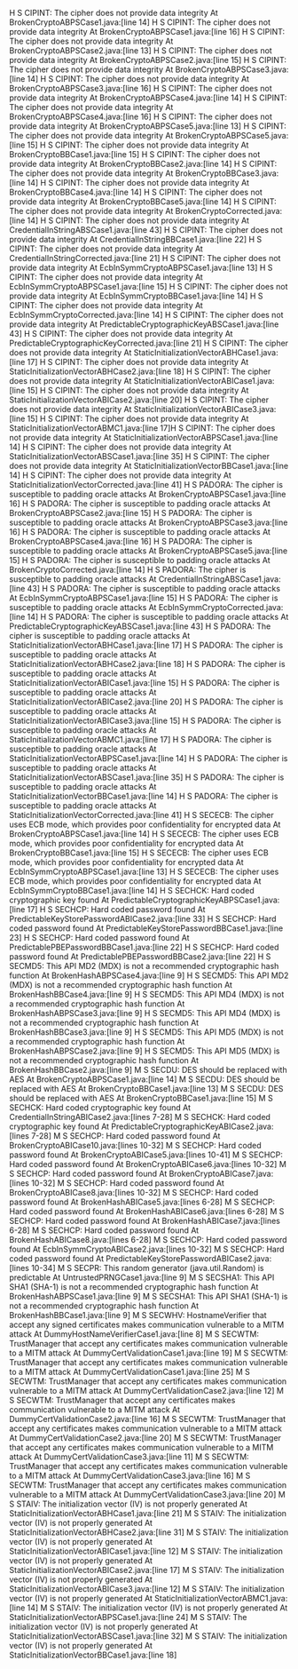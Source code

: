 H S CIPINT: The cipher does not provide data integrity  At BrokenCryptoABPSCase1.java:[line 14]
H S CIPINT: The cipher does not provide data integrity  At BrokenCryptoABPSCase1.java:[line 16]
H S CIPINT: The cipher does not provide data integrity  At BrokenCryptoABPSCase2.java:[line 13]
H S CIPINT: The cipher does not provide data integrity  At BrokenCryptoABPSCase2.java:[line 15]
H S CIPINT: The cipher does not provide data integrity  At BrokenCryptoABPSCase3.java:[line 14]
H S CIPINT: The cipher does not provide data integrity  At BrokenCryptoABPSCase3.java:[line 16]
H S CIPINT: The cipher does not provide data integrity  At BrokenCryptoABPSCase4.java:[line 14]
H S CIPINT: The cipher does not provide data integrity  At BrokenCryptoABPSCase4.java:[line 16]
H S CIPINT: The cipher does not provide data integrity  At BrokenCryptoABPSCase5.java:[line 13]
H S CIPINT: The cipher does not provide data integrity  At BrokenCryptoABPSCase5.java:[line 15]
H S CIPINT: The cipher does not provide data integrity  At BrokenCryptoBBCase1.java:[line 15]
H S CIPINT: The cipher does not provide data integrity  At BrokenCryptoBBCase2.java:[line 14]
H S CIPINT: The cipher does not provide data integrity  At BrokenCryptoBBCase3.java:[line 14]
H S CIPINT: The cipher does not provide data integrity  At BrokenCryptoBBCase4.java:[line 14]
H S CIPINT: The cipher does not provide data integrity  At BrokenCryptoBBCase5.java:[line 14]
H S CIPINT: The cipher does not provide data integrity  At BrokenCryptoCorrected.java:[line 14]
H S CIPINT: The cipher does not provide data integrity  At CredentialInStringABSCase1.java:[line 43]
H S CIPINT: The cipher does not provide data integrity  At CredentialInStringBBCase1.java:[line 22]
H S CIPINT: The cipher does not provide data integrity  At CredentialInStringCorrected.java:[line 21]
H S CIPINT: The cipher does not provide data integrity  At EcbInSymmCryptoABPSCase1.java:[line 13]
H S CIPINT: The cipher does not provide data integrity  At EcbInSymmCryptoABPSCase1.java:[line 15]
H S CIPINT: The cipher does not provide data integrity  At EcbInSymmCryptoBBCase1.java:[line 14]
H S CIPINT: The cipher does not provide data integrity  At EcbInSymmCryptoCorrected.java:[line 14]
H S CIPINT: The cipher does not provide data integrity  At PredictableCryptographicKeyABSCase1.java:[line 43]
H S CIPINT: The cipher does not provide data integrity  At PredictableCryptographicKeyCorrected.java:[line 21]
H S CIPINT: The cipher does not provide data integrity  At StaticInitializationVectorABHCase1.java:[line 17]
H S CIPINT: The cipher does not provide data integrity  At StaticInitializationVectorABHCase2.java:[line 18]
H S CIPINT: The cipher does not provide data integrity  At StaticInitializationVectorABICase1.java:[line 15]
H S CIPINT: The cipher does not provide data integrity  At StaticInitializationVectorABICase2.java:[line 20]
H S CIPINT: The cipher does not provide data integrity  At StaticInitializationVectorABICase3.java:[line 15]
H S CIPINT: The cipher does not provide data integrity  At StaticInitializationVectorABMC1.java:[line 17]H S CIPINT: The cipher does not provide data integrity  At StaticInitializationVectorABPSCase1.java:[line 14]
H S CIPINT: The cipher does not provide data integrity  At StaticInitializationVectorABSCase1.java:[line 35]
H S CIPINT: The cipher does not provide data integrity  At StaticInitializationVectorBBCase1.java:[line 14]
H S CIPINT: The cipher does not provide data integrity  At StaticInitializationVectorCorrected.java:[line 41]
H S PADORA: The cipher is susceptible to padding oracle attacks  At BrokenCryptoABPSCase1.java:[line 16]
H S PADORA: The cipher is susceptible to padding oracle attacks  At BrokenCryptoABPSCase2.java:[line 15]
H S PADORA: The cipher is susceptible to padding oracle attacks  At BrokenCryptoABPSCase3.java:[line 16]
H S PADORA: The cipher is susceptible to padding oracle attacks  At BrokenCryptoABPSCase4.java:[line 16]
H S PADORA: The cipher is susceptible to padding oracle attacks  At BrokenCryptoABPSCase5.java:[line 15]
H S PADORA: The cipher is susceptible to padding oracle attacks  At BrokenCryptoCorrected.java:[line 14]
H S PADORA: The cipher is susceptible to padding oracle attacks  At CredentialInStringABSCase1.java:[line 43]
H S PADORA: The cipher is susceptible to padding oracle attacks  At EcbInSymmCryptoABPSCase1.java:[line 15]
H S PADORA: The cipher is susceptible to padding oracle attacks  At EcbInSymmCryptoCorrected.java:[line 14]
H S PADORA: The cipher is susceptible to padding oracle attacks  At PredictableCryptographicKeyABSCase1.java:[line 43]
H S PADORA: The cipher is susceptible to padding oracle attacks  At StaticInitializationVectorABHCase1.java:[line 17]
H S PADORA: The cipher is susceptible to padding oracle attacks  At StaticInitializationVectorABHCase2.java:[line 18]
H S PADORA: The cipher is susceptible to padding oracle attacks  At StaticInitializationVectorABICase1.java:[line 15]
H S PADORA: The cipher is susceptible to padding oracle attacks  At StaticInitializationVectorABICase2.java:[line 20]
H S PADORA: The cipher is susceptible to padding oracle attacks  At StaticInitializationVectorABICase3.java:[line 15]
H S PADORA: The cipher is susceptible to padding oracle attacks  At StaticInitializationVectorABMC1.java:[line 17]
H S PADORA: The cipher is susceptible to padding oracle attacks  At StaticInitializationVectorABPSCase1.java:[line 14]
H S PADORA: The cipher is susceptible to padding oracle attacks  At StaticInitializationVectorABSCase1.java:[line 35]
H S PADORA: The cipher is susceptible to padding oracle attacks  At StaticInitializationVectorBBCase1.java:[line 14]
H S PADORA: The cipher is susceptible to padding oracle attacks  At StaticInitializationVectorCorrected.java:[line 41]
H S SECECB: The cipher uses ECB mode, which provides poor confidentiality for encrypted data  At BrokenCryptoABPSCase1.java:[line 14]
H S SECECB: The cipher uses ECB mode, which provides poor confidentiality for encrypted data  At BrokenCryptoBBCase1.java:[line 15]
H S SECECB: The cipher uses ECB mode, which provides poor confidentiality for encrypted data  At EcbInSymmCryptoABPSCase1.java:[line 13]
H S SECECB: The cipher uses ECB mode, which provides poor confidentiality for encrypted data  At EcbInSymmCryptoBBCase1.java:[line 14]
H S SECHCK: Hard coded cryptographic key found  At PredictableCryptographicKeyABPSCase1.java:[line 17]
H S SECHCP: Hard coded password found  At PredictableKeyStorePasswordABICase2.java:[line 33]
H S SECHCP: Hard coded password found  At PredictableKeyStorePasswordBBCase1.java:[line 23]
H S SECHCP: Hard coded password found  At PredictablePBEPasswordBBCase1.java:[line 22]
H S SECHCP: Hard coded password found  At PredictablePBEPasswordBBCase2.java:[line 22]
H S SECMD5: This API MD2 (MDX) is not a recommended cryptographic hash function  At BrokenHashABPSCase4.java:[line 9]
H S SECMD5: This API MD2 (MDX) is not a recommended cryptographic hash function  At BrokenHashBBCase4.java:[line 9]
H S SECMD5: This API MD4 (MDX) is not a recommended cryptographic hash function  At BrokenHashABPSCase3.java:[line 9]
H S SECMD5: This API MD4 (MDX) is not a recommended cryptographic hash function  At BrokenHashBBCase3.java:[line 9]
H S SECMD5: This API MD5 (MDX) is not a recommended cryptographic hash function  At BrokenHashABPSCase2.java:[line 9]
H S SECMD5: This API MD5 (MDX) is not a recommended cryptographic hash function  At BrokenHashBBCase2.java:[line 9]
M S SECDU: DES should be replaced with AES  At BrokenCryptoABPSCase1.java:[line 14]
M S SECDU: DES should be replaced with AES  At BrokenCryptoBBCase1.java:[line 13]
M S SECDU: DES should be replaced with AES  At BrokenCryptoBBCase1.java:[line 15]
M S SECHCK: Hard coded cryptographic key found  At CredentialInStringABICase2.java:[lines 7-28]
M S SECHCK: Hard coded cryptographic key found  At PredictableCryptographicKeyABICase2.java:[lines 7-28]
M S SECHCP: Hard coded password found  At BrokenCryptoABICase10.java:[lines 10-32]
M S SECHCP: Hard coded password found  At BrokenCryptoABICase5.java:[lines 10-41]
M S SECHCP: Hard coded password found  At BrokenCryptoABICase6.java:[lines 10-32]
M S SECHCP: Hard coded password found  At BrokenCryptoABICase7.java:[lines 10-32]
M S SECHCP: Hard coded password found  At BrokenCryptoABICase8.java:[lines 10-32]
M S SECHCP: Hard coded password found  At BrokenHashABICase5.java:[lines 6-28]
M S SECHCP: Hard coded password found  At BrokenHashABICase6.java:[lines 6-28]
M S SECHCP: Hard coded password found  At BrokenHashABICase7.java:[lines 6-28]
M S SECHCP: Hard coded password found  At BrokenHashABICase8.java:[lines 6-28]
M S SECHCP: Hard coded password found  At EcbInSymmCryptoABICase2.java:[lines 10-32]
M S SECHCP: Hard coded password found  At PredictableKeyStorePasswordABICase2.java:[lines 10-34]
M S SECPR: This random generator (java.util.Random) is predictable  At UntrustedPRNGCase1.java:[line 9]
M S SECSHA1: This API SHA1 (SHA-1) is not a recommended cryptographic hash function  At BrokenHashABPSCase1.java:[line 9]
M S SECSHA1: This API SHA1 (SHA-1) is not a recommended cryptographic hash function  At BrokenHashBBCase1.java:[line 9]
M S SECWHV: HostnameVerifier that accept any signed certificates makes communication vulnerable to a MITM attack  At DummyHostNameVerifierCase1.java:[line 8]
M S SECWTM: TrustManager that accept any certificates makes communication vulnerable to a MITM attack  At DummyCertValidationCase1.java:[line 19]
M S SECWTM: TrustManager that accept any certificates makes communication vulnerable to a MITM attack  At DummyCertValidationCase1.java:[line 25]
M S SECWTM: TrustManager that accept any certificates makes communication vulnerable to a MITM attack  At DummyCertValidationCase2.java:[line 12]
M S SECWTM: TrustManager that accept any certificates makes communication vulnerable to a MITM attack  At DummyCertValidationCase2.java:[line 16]
M S SECWTM: TrustManager that accept any certificates makes communication vulnerable to a MITM attack  At DummyCertValidationCase2.java:[line 20]
M S SECWTM: TrustManager that accept any certificates makes communication vulnerable to a MITM attack  At DummyCertValidationCase3.java:[line 11]
M S SECWTM: TrustManager that accept any certificates makes communication vulnerable to a MITM attack  At DummyCertValidationCase3.java:[line 16]
M S SECWTM: TrustManager that accept any certificates makes communication vulnerable to a MITM attack  At DummyCertValidationCase3.java:[line 20]
M S STAIV: The initialization vector (IV) is not properly generated  At StaticInitializationVectorABHCase1.java:[line 21]
M S STAIV: The initialization vector (IV) is not properly generated  At StaticInitializationVectorABHCase2.java:[line 31]
M S STAIV: The initialization vector (IV) is not properly generated  At StaticInitializationVectorABICase1.java:[line 12]
M S STAIV: The initialization vector (IV) is not properly generated  At StaticInitializationVectorABICase2.java:[line 17]
M S STAIV: The initialization vector (IV) is not properly generated  At StaticInitializationVectorABICase3.java:[line 12]
M S STAIV: The initialization vector (IV) is not properly generated  At StaticInitializationVectorABMC1.java:[line 14]
M S STAIV: The initialization vector (IV) is not properly generated  At StaticInitializationVectorABPSCase1.java:[line 24]
M S STAIV: The initialization vector (IV) is not properly generated  At StaticInitializationVectorABSCase1.java:[line 32]
M S STAIV: The initialization vector (IV) is not properly generated  At StaticInitializationVectorBBCase1.java:[line 18]

